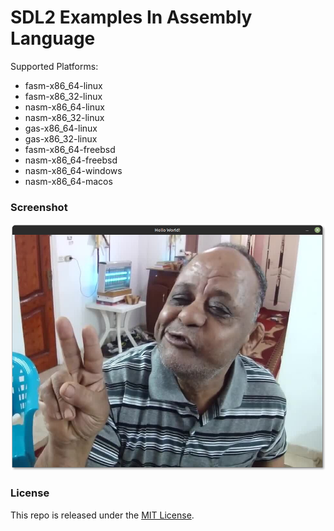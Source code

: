 # SDL2 Examples In Assembly Language

Supported Platforms:
 - fasm-x86_64-linux
 - fasm-x86_32-linux
 - nasm-x86_64-linux
 - nasm-x86_32-linux
 - gas-x86_64-linux
 - gas-x86_32-linux
 - fasm-x86_64-freebsd
 - nasm-x86_64-freebsd
 - nasm-x86_64-windows
 - nasm-x86_64-macos

### Screenshot

<img src="https://raw.githubusercontent.com/thechampagne/sdl2-asm/main/.github/assets/screenshot.png"/>

### License

This repo is released under the [MIT License](https://github.com/thechampagne/sdl2-asm/blob/main/LICENSE).
